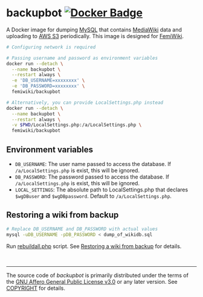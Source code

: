 # backupbot [![Docker Badge]][docker hub]

A Docker image for dumping [MySQL] that contains [MediaWiki] data and uploading to [AWS S3] periodically. This image is designed for [FemiWiki].

```bash
# Configuring network is required

# Passing username and password as environment variables
docker run --detach \
  --name backupbot \
  --restart always \
  -e 'DB_USERNAME=xxxxxxxx' \
  -e 'DB_PASSWORD=xxxxxxxx' \
  femiwiki/backupbot

# Alternatively, you can provide LocalSettings.php instead
docker run --detach \
  --name backupbot \
  --restart always \
  -v $PWD/LocalSettings.php:/a/LocalSettings.php \
  femiwiki/backupbot
```

## Environment variables

- `DB_USERNAME`: The user name passed to access the database. If `/a/LocalSettings.php` is exist, this will be ignored.
- `DB_PASSWORD`: The password passed to access the database. If `/a/LocalSettings.php` is exist, this will be ignored.
- `LOCAL_SETTINGS`: The absolute path to LocalSettings.php that declares `$wgDBuser` and `$wgDBpassword`. Default to `/a/LocalSettings.php`.

## Restoring a wiki from backup

```sh
# Replace DB_USERNAME and DB_PASSWORD with actual values
mysql -uDB_USERNAME -pDB_PASSWORD < dump_of_wikidb.sql
```

Run [rebuildall.php](https://www.mediawiki.org/wiki/Manual:Rebuildall.php) script.
See [Restoring a wiki from backup](https://www.mediawiki.org/wiki/Manual:Restoring_a_wiki_from_backup) for details.

&nbsp;

---

The source code of _backupbot_ is primarily distributed under the terms of
the [GNU Affero General Public License v3.0] or any later version. See
[COPYRIGHT] for details.

[docker badge]: https://badgen.net/badge/icon/docker?icon=docker&label
[docker hub]: https://github.com/orgs/femiwiki/packages/container/backupbot
[mysql]: https://www.mysql.com/
[mediawiki]: https://www.mediawiki.org/
[femiwiki]: https://femiwiki.com
[localsettings.php]: https://www.mediawiki.org/wiki/Manual:LocalSettings.php
[aws s3]: https://aws.amazon.com/s3/
[gnu affero general public license v3.0]: LICENSE
[copyright]: COPYRIGHT
